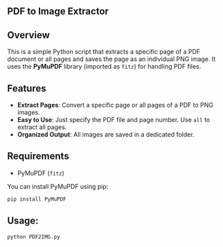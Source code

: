 
## PDF to Image Extractor

## Overview

This is a simple Python script that extracts a specific page of a PDF document or all pages and saves the page as an individual PNG image. It uses the **PyMuPDF** library (imported as `fitz`) for handling PDF files.

## Features

- **Extract Pages**: Convert a specific page or all pages of a PDF to PNG images.
- **Easy to Use**: Just specify the PDF file and page number. Use `all` to extract all pages.
- **Organized Output**: All images are saved in a dedicated folder.

## Requirements

- PyMuPDF (`fitz`)

You can install PyMuPDF using pip:

```bash
pip install PyMuPDF
```
## Usage:
```bash
python PDF2IMG.py
```



